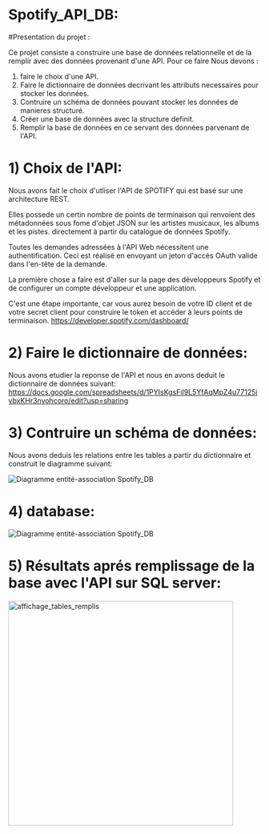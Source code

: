 # Spotify_API_DB:
#Presentation du projet :

  Ce projet consiste a construire une base de données relationnelle et de la remplir avec des données provenant d'une API.
  Pour ce faire Nous devons :
  1) faire le choix d'une API.
  2) Faire le dictionnaire de données decrivant les attributs necessaires pour stocker les données.
  3) Contruire un schéma de données pouvant stocker les données de manieres structuré.
  4) Créer une base de données avec la structure definit.
  5) Remplir la base de données en ce servant des données parvenant de l'API.
  
 # 1) Choix de l'API:
   Nous avons fait le choix d'utliser l'API de SPOTIFY qui est basé sur une architecture REST.
   
   Elles possede un certin nombre de points de terminaison qui renvoient des métadonnées sous fome d'objet JSON sur les artistes musicaux, les albums et les pistes. directement à partir du catalogue de données Spotify.
   
   Toutes les demandes adressées à l'API Web nécessitent une authentification. Ceci est réalisé en envoyant un jeton d'accès OAuth valide dans l'en-tête de la demande.
   
   La première chose a faire est d'aller sur la page des développeurs Spotify et de configurer un compte développeur et une application.
    
   C'est une étape importante, car vous aurez besoin de votre ID client et de votre secret client pour construire le token et accéder à leurs points de terminaison.
   https://developer.spotify.com/dashboard/
 
 # 2) Faire le dictionnaire de données:
  Nous avons etudier la reponse de l'API et nous en avons deduit le dictionnaire de données suivant:
  https://docs.google.com/spreadsheets/d/1PYIsKgsFiI9L5YfAqMpZ4u77125iybxKHr3nyohcoro/edit?usp=sharing
  
# 3) Contruire un schéma de données:
  Nous avons deduis les relations entre les tables a partir du dictionnaire et construit le diagramme suivant: 
  
  ![Diagramme entité-association Spotify_DB](https://user-images.githubusercontent.com/31952379/103778318-5df73100-5032-11eb-8d37-5945933165f8.jpeg)
  
# 4) database:

![Diagramme entité-association Spotify_DB](https://user-images.githubusercontent.com/31952379/103779156-a06d3d80-5033-11eb-8548-2d75d6e851bf.jpeg)


# 5) Résultats aprés remplissage de la base avec l'API sur SQL server:

<img width="449" alt="affichage_tables_remplis" src="https://user-images.githubusercontent.com/31952379/103779202-b2e77700-5033-11eb-8bbf-b73b6d05765a.png">






  

  

    
   
   
